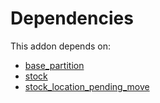 # Dependencies

This addon depends on:

- [base_partition](../../odoo-bringout-oca-server-tools-base_partition)
- [stock](../../odoo-bringout-oca-ocb-stock)
- [stock_location_pending_move](../../odoo-bringout-oca-stock-logistics-warehouse-stock_location_pending_move)
